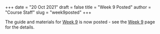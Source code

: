 +++
date = "20 Oct 2021"
draft = false
title = "Week 9 Posted"
author = "Course Staff"
slug = "week9posted"
+++

The guide and materials for [Week 9](/week9) is now posted - see the
[Week 9](/week9) page for the details.
